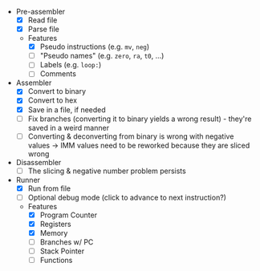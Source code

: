 - Pre-assembler
  - [x] Read file
  - [x] Parse file
  - Features
    - [x] Pseudo instructions (e.g. `mv`, `neg`)
    - [ ] "Pseudo names" (e.g. `zero`, `ra`, `t0`, ...)
    - [ ] Labels (e.g. `loop:`)
    - [ ] Comments
- Assembler
  - [x] Convert to binary
  - [x] Convert to hex
  - [x] Save in a file, if needed
  - [ ] Fix branches (converting it to binary yields a wrong result) - they're saved in a weird manner
  - [ ] Converting & deconverting from binary is wrong with negative values -> IMM values need to be reworked because they are sliced wrong
- Disassembler
  - [ ] The slicing & negative number problem persists
- Runner
  - [x] Run from file
  - [ ] Optional debug mode (click to advance to next instruction?)
  - Features
    - [x] Program Counter
    - [x] Registers
    - [x] Memory
    - [ ] Branches w/ PC
    - [ ] Stack Pointer
    - [ ] Functions